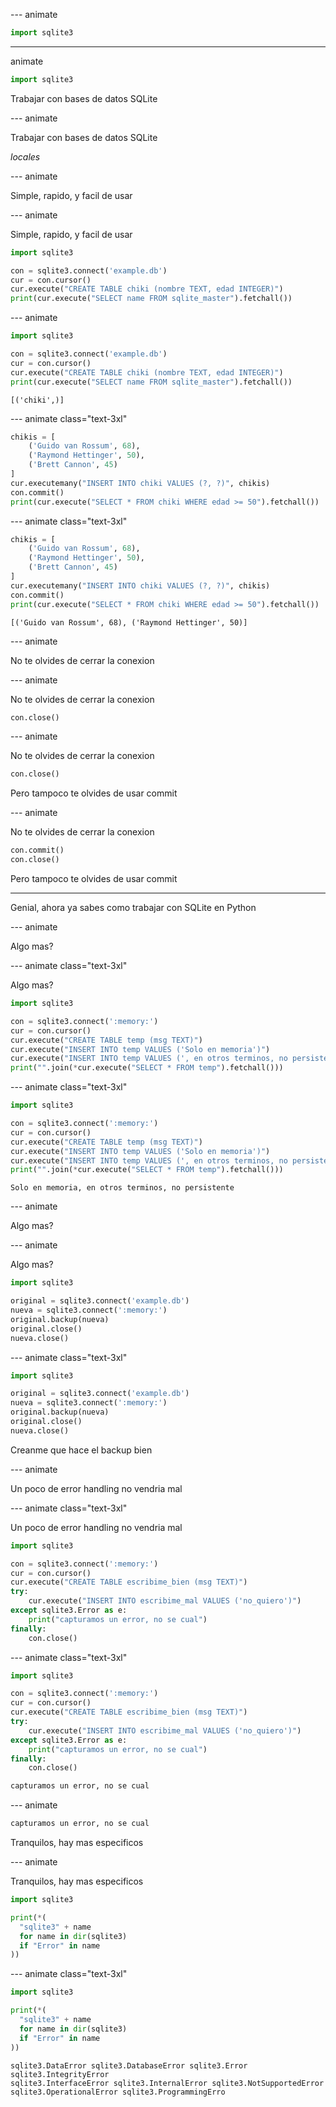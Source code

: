 --- animate

```py
import sqlite3
```

---

animate

```py
import sqlite3
```

Trabajar con bases de datos SQLite

--- animate

Trabajar con bases de datos SQLite

_locales_

--- animate

Simple, rapido, y facil de usar

--- animate

Simple, rapido, y facil de usar

```py
import sqlite3

con = sqlite3.connect('example.db')
cur = con.cursor()
cur.execute("CREATE TABLE chiki (nombre TEXT, edad INTEGER)")
print(cur.execute("SELECT name FROM sqlite_master").fetchall())
```

--- animate

```py
import sqlite3

con = sqlite3.connect('example.db')
cur = con.cursor()
cur.execute("CREATE TABLE chiki (nombre TEXT, edad INTEGER)")
print(cur.execute("SELECT name FROM sqlite_master").fetchall())
```

```plain
[('chiki',)]
```

--- animate class="text-3xl"

```py
chikis = [
    ('Guido van Rossum', 68),
    ('Raymond Hettinger', 50),
    ('Brett Cannon', 45)
]
cur.executemany("INSERT INTO chiki VALUES (?, ?)", chikis)
con.commit()
print(cur.execute("SELECT * FROM chiki WHERE edad >= 50").fetchall())
```

--- animate class="text-3xl"

```py
chikis = [
    ('Guido van Rossum', 68),
    ('Raymond Hettinger', 50),
    ('Brett Cannon', 45)
]
cur.executemany("INSERT INTO chiki VALUES (?, ?)", chikis)
con.commit()
print(cur.execute("SELECT * FROM chiki WHERE edad >= 50").fetchall())
```

```plain
[('Guido van Rossum', 68), ('Raymond Hettinger', 50)]
```

--- animate

No te olvides de cerrar la conexion

--- animate

No te olvides de cerrar la conexion

```py
con.close()
```

--- animate

No te olvides de cerrar la conexion

```py data-id="commit"
con.close()
```

Pero tampoco te olvides de usar commit

--- animate

No te olvides de cerrar la conexion

```py data-id="commit"
con.commit()
con.close()
```

Pero tampoco te olvides de usar commit

---

Genial, ahora ya sabes como trabajar con SQLite en Python

--- animate

Algo mas?

--- animate class="text-3xl"

Algo mas?

```py
import sqlite3

con = sqlite3.connect(':memory:')
cur = con.cursor()
cur.execute("CREATE TABLE temp (msg TEXT)")
cur.execute("INSERT INTO temp VALUES ('Solo en memoria')")
cur.execute("INSERT INTO temp VALUES (', en otros terminos, no persistente')")
print("".join(*cur.execute("SELECT * FROM temp").fetchall()))
```

--- animate class="text-3xl"

```py
import sqlite3

con = sqlite3.connect(':memory:')
cur = con.cursor()
cur.execute("CREATE TABLE temp (msg TEXT)")
cur.execute("INSERT INTO temp VALUES ('Solo en memoria')")
cur.execute("INSERT INTO temp VALUES (', en otros terminos, no persistente')")
print("".join(*cur.execute("SELECT * FROM temp").fetchall()))
```

```plain
Solo en memoria, en otros terminos, no persistente
```

--- animate

Algo mas?

--- animate

Algo mas?

```py
import sqlite3

original = sqlite3.connect('example.db')
nueva = sqlite3.connect(':memory:')
original.backup(nueva)
original.close()
nueva.close()
```

--- animate class="text-3xl"

```py
import sqlite3

original = sqlite3.connect('example.db')
nueva = sqlite3.connect(':memory:')
original.backup(nueva)
original.close()
nueva.close()
```

Creanme que hace el backup bien

--- animate

Un poco de error handling no vendria mal

--- animate class="text-3xl"

Un poco de error handling no vendria mal

```py
import sqlite3

con = sqlite3.connect(':memory:')
cur = con.cursor()
cur.execute("CREATE TABLE escribime_bien (msg TEXT)")
try:
    cur.execute("INSERT INTO escribime_mal VALUES ('no_quiero')")
except sqlite3.Error as e:
    print("capturamos un error, no se cual")
finally:
    con.close()
```

--- animate class="text-3xl"

```py
import sqlite3

con = sqlite3.connect(':memory:')
cur = con.cursor()
cur.execute("CREATE TABLE escribime_bien (msg TEXT)")
try:
    cur.execute("INSERT INTO escribime_mal VALUES ('no_quiero')")
except sqlite3.Error as e:
    print("capturamos un error, no se cual")
finally:
    con.close()
```

```sh
capturamos un error, no se cual
```

--- animate

```sh
capturamos un error, no se cual
```

Tranquilos, hay mas especificos

--- animate

Tranquilos, hay mas especificos

```py
import sqlite3

print(*(
  "sqlite3" + name
  for name in dir(sqlite3)
  if "Error" in name
))
```

--- animate class="text-3xl"

```py
import sqlite3

print(*(
  "sqlite3" + name
  for name in dir(sqlite3)
  if "Error" in name
))
```

```plain
sqlite3.DataError sqlite3.DatabaseError sqlite3.Error sqlite3.IntegrityError
sqlite3.InterfaceError sqlite3.InternalError sqlite3.NotSupportedError
sqlite3.OperationalError sqlite3.ProgrammingErro
```
